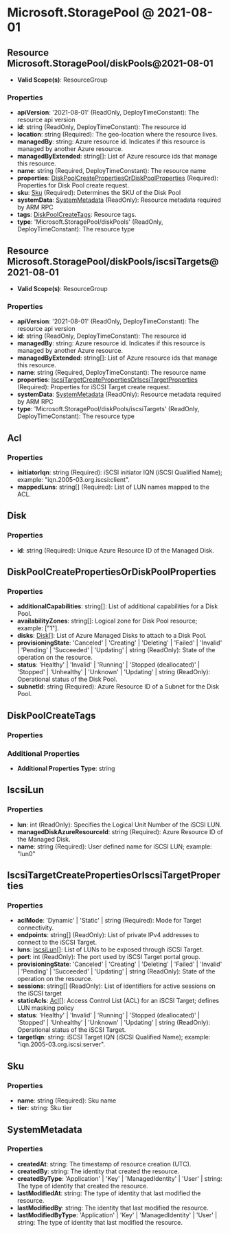# Microsoft.StoragePool @ 2021-08-01

## Resource Microsoft.StoragePool/diskPools@2021-08-01
* **Valid Scope(s)**: ResourceGroup
### Properties
* **apiVersion**: '2021-08-01' (ReadOnly, DeployTimeConstant): The resource api version
* **id**: string (ReadOnly, DeployTimeConstant): The resource id
* **location**: string (Required): The geo-location where the resource lives.
* **managedBy**: string: Azure resource id. Indicates if this resource is managed by another Azure resource.
* **managedByExtended**: string[]: List of Azure resource ids that manage this resource.
* **name**: string (Required, DeployTimeConstant): The resource name
* **properties**: [DiskPoolCreatePropertiesOrDiskPoolProperties](#diskpoolcreatepropertiesordiskpoolproperties) (Required): Properties for Disk Pool create request.
* **sku**: [Sku](#sku) (Required): Determines the SKU of the Disk Pool
* **systemData**: [SystemMetadata](#systemmetadata) (ReadOnly): Resource metadata required by ARM RPC
* **tags**: [DiskPoolCreateTags](#diskpoolcreatetags): Resource tags.
* **type**: 'Microsoft.StoragePool/diskPools' (ReadOnly, DeployTimeConstant): The resource type

## Resource Microsoft.StoragePool/diskPools/iscsiTargets@2021-08-01
* **Valid Scope(s)**: ResourceGroup
### Properties
* **apiVersion**: '2021-08-01' (ReadOnly, DeployTimeConstant): The resource api version
* **id**: string (ReadOnly, DeployTimeConstant): The resource id
* **managedBy**: string: Azure resource id. Indicates if this resource is managed by another Azure resource.
* **managedByExtended**: string[]: List of Azure resource ids that manage this resource.
* **name**: string (Required, DeployTimeConstant): The resource name
* **properties**: [IscsiTargetCreatePropertiesOrIscsiTargetProperties](#iscsitargetcreatepropertiesoriscsitargetproperties) (Required): Properties for iSCSI Target create request.
* **systemData**: [SystemMetadata](#systemmetadata) (ReadOnly): Resource metadata required by ARM RPC
* **type**: 'Microsoft.StoragePool/diskPools/iscsiTargets' (ReadOnly, DeployTimeConstant): The resource type

## Acl
### Properties
* **initiatorIqn**: string (Required): iSCSI initiator IQN (iSCSI Qualified Name); example: "iqn.2005-03.org.iscsi:client".
* **mappedLuns**: string[] (Required): List of LUN names mapped to the ACL.

## Disk
### Properties
* **id**: string (Required): Unique Azure Resource ID of the Managed Disk.

## DiskPoolCreatePropertiesOrDiskPoolProperties
### Properties
* **additionalCapabilities**: string[]: List of additional capabilities for a Disk Pool.
* **availabilityZones**: string[]: Logical zone for Disk Pool resource; example: ["1"].
* **disks**: [Disk](#disk)[]: List of Azure Managed Disks to attach to a Disk Pool.
* **provisioningState**: 'Canceled' | 'Creating' | 'Deleting' | 'Failed' | 'Invalid' | 'Pending' | 'Succeeded' | 'Updating' | string (ReadOnly): State of the operation on the resource.
* **status**: 'Healthy' | 'Invalid' | 'Running' | 'Stopped (deallocated)' | 'Stopped' | 'Unhealthy' | 'Unknown' | 'Updating' | string (ReadOnly): Operational status of the Disk Pool.
* **subnetId**: string (Required): Azure Resource ID of a Subnet for the Disk Pool.

## DiskPoolCreateTags
### Properties
### Additional Properties
* **Additional Properties Type**: string

## IscsiLun
### Properties
* **lun**: int (ReadOnly): Specifies the Logical Unit Number of the iSCSI LUN.
* **managedDiskAzureResourceId**: string (Required): Azure Resource ID of the Managed Disk.
* **name**: string (Required): User defined name for iSCSI LUN; example: "lun0"

## IscsiTargetCreatePropertiesOrIscsiTargetProperties
### Properties
* **aclMode**: 'Dynamic' | 'Static' | string (Required): Mode for Target connectivity.
* **endpoints**: string[] (ReadOnly): List of private IPv4 addresses to connect to the iSCSI Target.
* **luns**: [IscsiLun](#iscsilun)[]: List of LUNs to be exposed through iSCSI Target.
* **port**: int (ReadOnly): The port used by iSCSI Target portal group.
* **provisioningState**: 'Canceled' | 'Creating' | 'Deleting' | 'Failed' | 'Invalid' | 'Pending' | 'Succeeded' | 'Updating' | string (ReadOnly): State of the operation on the resource.
* **sessions**: string[] (ReadOnly): List of identifiers for active sessions on the iSCSI target
* **staticAcls**: [Acl](#acl)[]: Access Control List (ACL) for an iSCSI Target; defines LUN masking policy
* **status**: 'Healthy' | 'Invalid' | 'Running' | 'Stopped (deallocated)' | 'Stopped' | 'Unhealthy' | 'Unknown' | 'Updating' | string (ReadOnly): Operational status of the iSCSI Target.
* **targetIqn**: string: iSCSI Target IQN (iSCSI Qualified Name); example: "iqn.2005-03.org.iscsi:server".

## Sku
### Properties
* **name**: string (Required): Sku name
* **tier**: string: Sku tier

## SystemMetadata
### Properties
* **createdAt**: string: The timestamp of resource creation (UTC).
* **createdBy**: string: The identity that created the resource.
* **createdByType**: 'Application' | 'Key' | 'ManagedIdentity' | 'User' | string: The type of identity that created the resource.
* **lastModifiedAt**: string: The type of identity that last modified the resource.
* **lastModifiedBy**: string: The identity that last modified the resource.
* **lastModifiedByType**: 'Application' | 'Key' | 'ManagedIdentity' | 'User' | string: The type of identity that last modified the resource.

